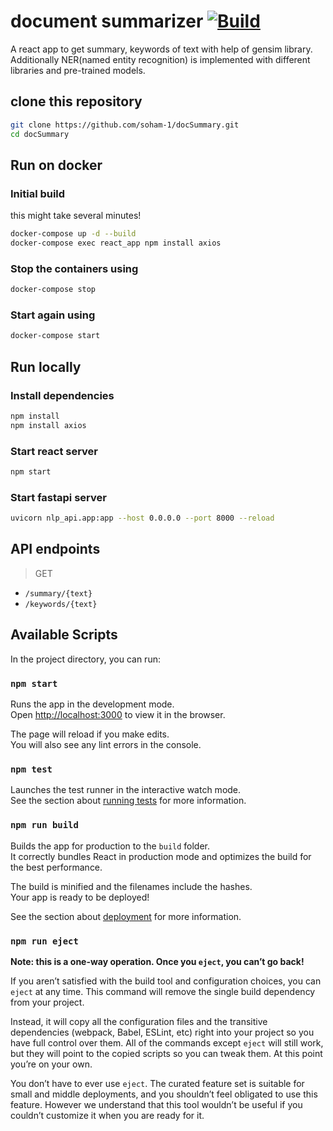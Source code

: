 # document summarizer [![Build](https://github.com/soham-1/docSummary/actions/workflows/build.yml/badge.svg)](https://github.com/soham-1/docSummary/actions/workflows/build.yml)
A react app to get summary, keywords of text with help of gensim library. Additionally NER(named entity recognition) is implemented with different libraries and pre-trained models.

## clone this repository
```sh
git clone https://github.com/soham-1/docSummary.git
cd docSummary
```

## Run on docker
### Initial build
this might take several minutes!
```sh
docker-compose up -d --build
docker-compose exec react_app npm install axios
```
### Stop the containers using
```sh
docker-compose stop
```
### Start again using
```sh
docker-compose start
```

## Run locally
### Install dependencies
```sh
npm install
npm install axios
```
### Start react server
```sh
npm start
```
### Start fastapi server
```sh
uvicorn nlp_api.app:app --host 0.0.0.0 --port 8000 --reload
```

## API endpoints
> GET
* ```/summary/{text}```
* ```/keywords/{text}```
## Available Scripts

In the project directory, you can run:

### `npm start`

Runs the app in the development mode.\
Open [http://localhost:3000](http://localhost:3000) to view it in the browser.

The page will reload if you make edits.\
You will also see any lint errors in the console.

### `npm test`

Launches the test runner in the interactive watch mode.\
See the section about [running tests](https://facebook.github.io/create-react-app/docs/running-tests) for more information.

### `npm run build`

Builds the app for production to the `build` folder.\
It correctly bundles React in production mode and optimizes the build for the best performance.

The build is minified and the filenames include the hashes.\
Your app is ready to be deployed!

See the section about [deployment](https://facebook.github.io/create-react-app/docs/deployment) for more information.

### `npm run eject`

**Note: this is a one-way operation. Once you `eject`, you can’t go back!**

If you aren’t satisfied with the build tool and configuration choices, you can `eject` at any time. This command will remove the single build dependency from your project.

Instead, it will copy all the configuration files and the transitive dependencies (webpack, Babel, ESLint, etc) right into your project so you have full control over them. All of the commands except `eject` will still work, but they will point to the copied scripts so you can tweak them. At this point you’re on your own.

You don’t have to ever use `eject`. The curated feature set is suitable for small and middle deployments, and you shouldn’t feel obligated to use this feature. However we understand that this tool wouldn’t be useful if you couldn’t customize it when you are ready for it.